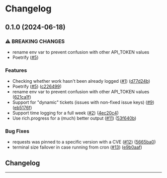 # Changelog

## 0.1.0 (2024-06-18)


### ⚠ BREAKING CHANGES

* rename env var to prevent confusion with other API_TOKEN values
* Poetrify ([#5](https://github.com/Cloud-Technology-Solutions/jiratime/issues/5))

### Features

* Checking whether work hasn't been already logged ([#1](https://github.com/Cloud-Technology-Solutions/jiratime/issues/1)) ([d77d24b](https://github.com/Cloud-Technology-Solutions/jiratime/commit/d77d24b7b6d8afc71810d30c4d2b5e09e0a96394))
* Poetrify ([#5](https://github.com/Cloud-Technology-Solutions/jiratime/issues/5)) ([c226499](https://github.com/Cloud-Technology-Solutions/jiratime/commit/c226499a42c787295ae403e293e3a67e4589477c))
* rename env var to prevent confusion with other API_TOKEN values ([621ca1f](https://github.com/Cloud-Technology-Solutions/jiratime/commit/621ca1f31486fe90e00a94bc8df28a25d14ed7be))
* Support for "dynamic" tickets (issues with non-fixed issue keys) ([#9](https://github.com/Cloud-Technology-Solutions/jiratime/issues/9)) ([eb5176f](https://github.com/Cloud-Technology-Solutions/jiratime/commit/eb5176fab5fbe1d277e4e3a0e004bd0f5e04781e))
* Support time logging for a full week ([#2](https://github.com/Cloud-Technology-Solutions/jiratime/issues/2)) ([4ec20c4](https://github.com/Cloud-Technology-Solutions/jiratime/commit/4ec20c48e97f16f8fdb9b486aae036f106b706eb))
* Use rich.progress for a (much) better output ([#11](https://github.com/Cloud-Technology-Solutions/jiratime/issues/11)) ([53f640b](https://github.com/Cloud-Technology-Solutions/jiratime/commit/53f640b9d9b6fb47c5c1c16eba7c4095ecbd9725))


### Bug Fixes

* requests was pinned to a specific version with a CVE ([#12](https://github.com/Cloud-Technology-Solutions/jiratime/issues/12)) ([5665ba0](https://github.com/Cloud-Technology-Solutions/jiratime/commit/5665ba0546408657894ac6c1ed695d3aa768c354))
* terminal size failover in case running from cron ([#13](https://github.com/Cloud-Technology-Solutions/jiratime/issues/13)) ([e9b0aaf](https://github.com/Cloud-Technology-Solutions/jiratime/commit/e9b0aaf303c6c62392bab1c407a24a24d0e90961))

## Changelog
---
